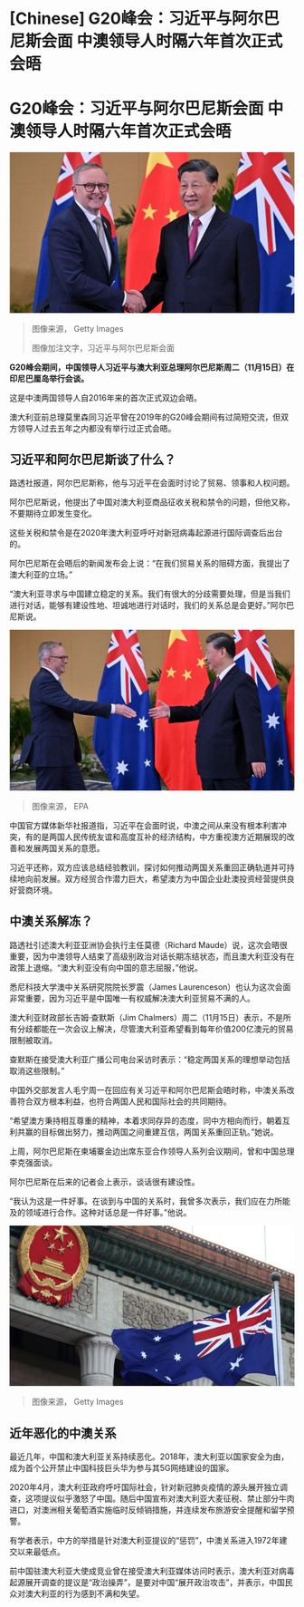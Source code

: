 # [Chinese] G20峰会：习近平与阿尔巴尼斯会面 中澳领导人时隔六年首次正式会晤

#  G20峰会：习近平与阿尔巴尼斯会面 中澳领导人时隔六年首次正式会晤


![习近平与阿尔巴尼斯会面](_127640100_hi080324713.jpg)

> 图像来源，  Getty Images
>
> 图像加注文字，习近平与阿尔巴尼斯会面

**G20峰会期间，中国领导人习近平与澳大利亚总理阿尔巴尼斯周二（11月15日）在印尼巴厘岛举行会谈。**

这是中澳两国领导人自2016年来的首次正式双边会晤。

澳大利亚前总理莫里森同习近平曾在2019年的G20峰会期间有过简短交流，但双方领导人过去五年之内都没有举行过正式会晤。

##  习近平和阿尔巴尼斯谈了什么？

路透社报道，阿尔巴尼斯称，他与习近平在会面时讨论了贸易、领事和人权问题。

阿尔巴尼斯说，他提出了中国对澳大利亚商品征收关税和禁令的问题，但他又称，不要期待立即发生变化。

这些关税和禁令是在2020年澳大利亚呼吁对新冠病毒起源进行国际调查后出台的。

阿尔巴尼斯在会晤后的新闻发布会上说：“在我们贸易关系的阻碍方面，我提出了澳大利亚的立场。”

“澳大利亚寻求与中国建立稳定的关系。我们有很大的分歧需要处理，但是当我们进行对话，能够有建设性地、坦诚地进行对话时，我们的关系总是会更好。”阿尔巴尼斯说。

![习近平与阿尔巴尼斯会面](_127640102_hi080324705.jpg)

> 图像来源，  EPA

中国官方媒体新华社报道指，习近平在会面时说，中澳之间从来没有根本利害冲突，有的是两国人民传统友谊和高度互补的经济结构，中方重视澳方近期展现的改善和发展两国关系的意愿。

习近平还称，双方应该总结经验教训，探讨如何推动两国关系重回正确轨道并可持续地向前发展。双方经贸合作潜力巨大，希望澳方为中国企业赴澳投资经营提供良好营商环境。

##  中澳关系解冻？

路透社引述澳大利亚亚洲协会执行主任莫德（Richard Maude）说，这次会晤很重要，因为中澳领导人结束了高级别政治对话长期冻结状态，而且澳大利亚没有在政策上退缩。“澳大利亚没有向中国的意志屈服，”他说。

悉尼科技大学澳中关系研究院院长罗震（James Laurenceson）也认为这次会面非常重要，因为习近平是中国唯一有权威解决澳大利亚贸易不满的人。

澳大利亚财政部长吉姆·查默斯（Jim Chalmers）周二（11月15日）表示，不是所有分歧都能在一次会议上解决，尽管澳大利亚希望看到每年价值200亿澳元的贸易限制被取消。

查默斯在接受澳大利亚广播公司电台采访时表示：“稳定两国关系的理想举动包括取消这些限制。”

中国外交部发言人毛宁周一在回应有关习近平和阿尔巴尼斯会晤时称，中澳关系改善符合双方根本利益，也符合两国人民和国际社会的共同期待。

“希望澳方秉持相互尊重的精神，本着求同存异的态度，同中方相向而行，朝着互利共赢的目标做出努力，推动两国之间重建互信，两国关系重回正轨。”她说。

上周，阿尔巴尼斯在柬埔寨金边出席东亚合作领导人系列会议期间，曾和中国总理李克强面谈。

阿尔巴尼斯在后来的记者会上表示，谈话很有建设性。

“我认为这是一件好事。在谈到与中国的关系时，我曾多次表示，我们应在力所能及的领域进行合作。这种对话总是一件好事。”他说。

![中国国徽和澳洲国旗](_101898827_gettyimages-166165353.jpg)

> 图像来源，  Getty Images

##  近年恶化的中澳关系

最近几年，中国和澳大利亚关系持续恶化。2018年，澳大利亚以国家安全为由，成为首个公开禁止中国科技巨头华为参与其5G网络建设的国家。

2020年4月，澳大利亚政府呼吁国际社会，针对新冠肺炎疫情的源头展开独立调查，这项提议似乎激怒了中国。随后中国宣布对澳大利亚大麦征税、禁止部分牛肉进口，对澳洲相关葡萄酒实施临时反倾销措施，并连续发布旅游安全提醒和留学预警。

有学者表示，中方的举措是针对澳大利亚提议的“惩罚”，中澳关系进入1972年建交以来最低点。

前中国驻澳大利亚大使成竞业曾在接受澳大利亚媒体访问时表示，澳大利亚对病毒起源展开调查的提议是“政治操弄”，是要对中国“展开政治攻击”，并表示，中国民众对澳大利亚的行为感到不满和失望。



